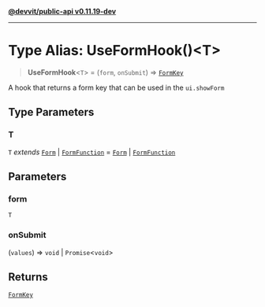 [**@devvit/public-api v0.11.19-dev**](../README.md)

---

# Type Alias: UseFormHook()\<T\>

> **UseFormHook**\<`T`\> = (`form`, `onSubmit`) => [`FormKey`](FormKey.md)

A hook that returns a form key that can be used in the `ui.showForm`

## Type Parameters

### T

`T` _extends_ [`Form`](Form.md) \| [`FormFunction`](FormFunction.md) = [`Form`](Form.md) \| [`FormFunction`](FormFunction.md)

## Parameters

### form

`T`

### onSubmit

(`values`) => `void` \| `Promise`\<`void`\>

## Returns

[`FormKey`](FormKey.md)
